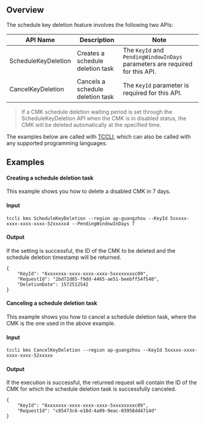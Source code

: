 ## Overview
The schedule key deletion feature involves the following two APIs:


| API Name | Description | Note |
|---------|---------|---------|
| ScheduleKeyDeletion | Creates a schedule deletion task | The `KeyId` and `PendingWindowInDays` parameters are required for this API.|
| CancelKeyDeletion | Cancels a schedule deletion task | The `KeyId` parameter is required for this API.|

>If a CMK schedule deletion waiting period is set through the ScheduleKeyDeletion API when the CMK is in disabled status, the CMK will be deleted automatically at the specified time.

The examples below are called with [TCCLI](https://intl.cloud.tencent.com/product/cli), which can also be called with any supported programming languages.

## Examples
#### Creating a schedule deletion task

This example shows you how to delete a disabled CMK in 7 days.
#### Input
```shell
tccli kms ScheduleKeyDeletion --region ap-guangzhou --KeyId 5xxxxx-xxxx-xxxx-xxxx-52xxxxx4 --PendingWindowInDays 7
```

#### Output
If the setting is successful, the ID of the CMK to be deleted and the schedule deletion timestamp will be returned.
```shell
{
	"KeyId": "6xxxxxxx-xxxx-xxxx-xxxx-5xxxxxxxxc09",
    "RequestId": "2bd72d85-f9dd-4465-ae51-beebff54f540",
    "DeletionDate": 1572512542
}
```



#### Canceling a schedule deletion task
This example shows you how to cancel a schedule deletion task, where the CMK is the one used in the above example.

#### Input
```shell
tccli kms CancelKeyDeletion --region ap-guangzhou --KeyId 5xxxxx-xxxx-xxxx-xxxx-52xxxxx
```

#### Output
If the execution is successful, the returned request will contain the ID of the CMK for which the schedule deletion task is successfully canceled.
```shell
{
	"KeyId": "6xxxxxxx-xxxx-xxxx-xxxx-5xxxxxxxxc09",
    "RequestId": "c85473c6-e18d-4a09-9eac-03958dd4714d"
}
```


